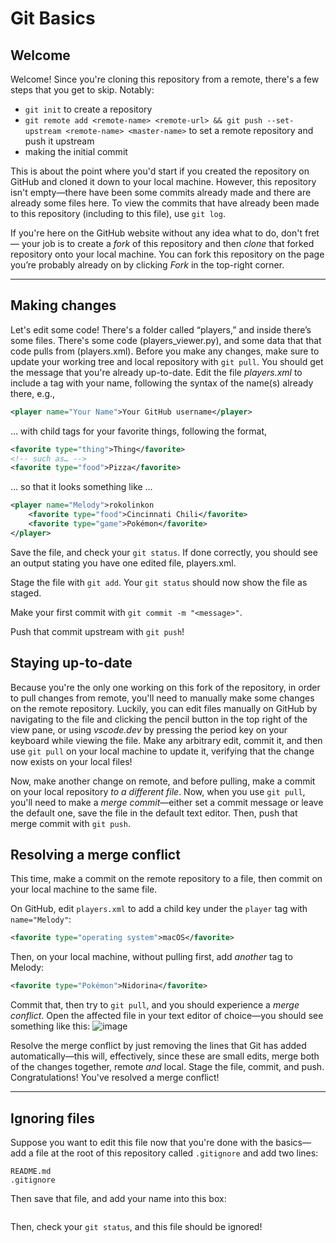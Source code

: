 # Git Basics
## Welcome
Welcome! Since you're cloning this repository from a remote, there's a few steps that you get to skip. Notably:
- `git init` to create a repository
- `git remote add <remote-name> <remote-url> && git push --set-upstream <remote-name> <master-name>` to set a remote repository and push it upstream
- making the initial commit

This is about the point where you'd start if you created the repository on GitHub and cloned it down to your local machine. However, this repository isn't empty—there have been some commits already made and there are already some files here. To view the commits that have already been made to this repository (including to this file), use `git log`.

If you're here on the GitHub website without any idea what to do, don't fret — your job is to create a _fork_ of this repository and then _clone_ that forked repository onto your local machine. You can fork this repository on the page you’re probably already on by clicking _Fork_ in the top-right corner.



---
## Making changes
Let's edit some code! There's a folder called “players,” and inside there’s some files. There's some code (players_viewer.py), and some data that that code pulls from (players.xml). Before you make any changes, make sure to update your working tree and local repository with `git pull`. You should get the message that you're already up-to-date. Edit the file _players.xml_ to include a tag with your name, following the syntax of the name(s) already there, e.g.,
```xml
<player name="Your Name">Your GitHub username</player>
```
… with child tags for your favorite things, following the format,
```xml
<favorite type="thing">Thing</favorite>
<!-- such as… -->
<favorite type="food">Pizza</favorite>
```
… so that it looks something like …
```xml
<player name="Melody">rokolinkon
    <favorite type="food">Cincinnati Chili</favorite>
    <favorite type="game">Pokémon</favorite>
</player>
```

Save the file, and check your `git status`. If done correctly, you should see an output stating you have one edited file, players.xml.

Stage the file with `git add`. Your `git status` should now show the file as staged.

Make your first commit with `git commit -m "<message>"`.

Push that commit upstream with `git push`!

## Staying up-to-date
Because you're the only one working on this fork of the repository, in order to pull changes from remote, you'll need to manually make some changes on the remote repository. Luckily, you can edit files manually on GitHub by navigating to the file and clicking the pencil button in the top right of the view pane, or using _vscode.dev_ by pressing the period key on your keyboard while viewing the file. Make any arbitrary edit, commit it, and then use `git pull` on your local machine to update it, verifying that the change now exists on your local files!

Now, make another change on remote, and before pulling, make a commit on your local repository _to a different file_. Now, when you use `git pull`, you'll need to make a _merge commit_—either set a commit message or leave the default one, save the file in the default text editor. Then, push that merge commit with `git push`.

## Resolving a merge conflict
This time, make a commit on the remote repository to a file, then commit on your local machine to the same file. 

On GitHub, edit `players.xml` to add a child key under the `player` tag with `name="Melody"`:
```xml
<favorite type="operating system">macOS</favorite>
```

Then, on your local machine, without pulling first, add _another_ tag to Melody:
```xml
<favorite type="Pokémon">Nidorina</favorite>
```

Commit that, then try to `git pull`, and you should experience a _merge conflict_. Open the affected file in your text editor of choice—you should see something like this:
![image](https://user-images.githubusercontent.com/70546234/223152140-50b363e9-16cd-4168-866f-385c164105d7.png)

Resolve the merge conflict by just removing the lines that Git has added automatically—this will, effectively, since these are small edits, merge both of the changes together, remote _and_ local. Stage the file, commit, and push. Congratulations! You've resolved a merge conflict!

---
## Ignoring files
Suppose you want to edit this file now that you're done with the basics—add a file at the root of this repository called `.gitignore` and add two lines:
```
README.md
.gitignore
```
Then save that file, and add your name into this box:
```

```
Then, check your `git status`, and this file should be ignored!